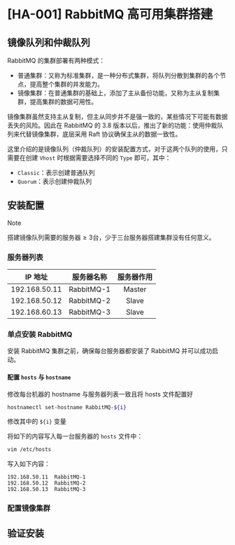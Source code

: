 # [HA-001] RabbitMQ 高可用集群搭建

## 镜像队列和仲裁队列

RabbitMQ 的集群部署有两种模式：

- 普通集群：又称为标准集群，是一种分布式集群，将队列分散到集群的各个节点，提高整个集群的并发能力。
- 镜像集群：在普通集群的基础上，添加了主从备份功能，又称为主从复制集群，提高集群的数据可用性。

镜像集群虽然支持主从复制，但主从同步并不是强一致的，某些情况下可能有数据丢失的风险。因此在 RabbitMQ 的 3.8 版本以后，推出了新的功能：使用仲裁队列来代替镜像集群，底层采用 Raft 协议确保主从的数据一致性。

这里介绍的是镜像队列（仲裁队列）的安装配置方式，对于这两个队列的使用，只需要在创建 `Vhost` 时根据需要选择不同的 `Type` 即可，其中：

- `Classic`：表示创建普通队列
- `Quorum`：表示创建仲裁队列

## 安装配置

> [!NOTE]
>
> $\text{搭建镜像队列需要的服务器} \geq  3 \text{台，少于三台服务器搭建集群没有任何意义。}$

### 服务器列表

|    IP 地址     |  服务器名称  | 服务器作用 |
| :-----------: | :--------: | :-------: |
| 192.168.50.11 | RabbitMQ-1 |  Master   |
| 192.168.50.12 | RabbitMQ-2 |   Slave   |
| 192.168.60.13 | RabbitMQ-3 |   Slave   |

### 单点安装 RabbitMQ

安装 RabbitMQ 集群之前，确保每台服务器都安装了 RabbitMQ 并可以成功启动。

#### 配置 `hosts` 与 `hostname`

修改每台机器的 hostname 与服务器列表一致且将 hosts 文件配置好

```bash
hostnamectl set-hostname RabbitMQ-${i} 
```

修改其中的 `${i}` 变量

将如下的内容写入每一台服务器的 `hosts` 文件中：

```bash
vim /etc/hosts
```

写入如下内容：

```text
192.168.50.11  RabbitMQ-1
192.168.50.12  RabbitMQ-2
192.168.50.13  RabbitMQ-3
```

### 配置镜像集群



## 验证安装